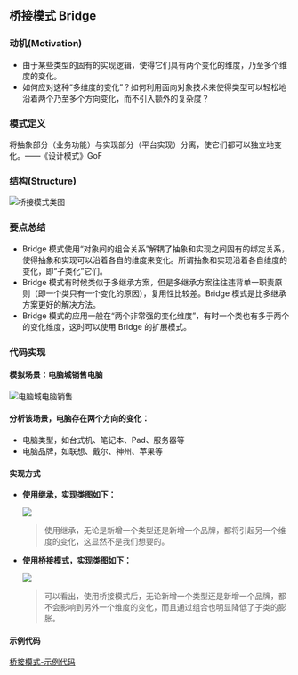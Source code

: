 ## **桥接模式 Bridge**

### **动机(Motivation)**

- 由于某些类型的固有的实现逻辑，使得它们具有两个变化的维度，乃至多个维度的变化。
- 如何应对这种“多维度的变化”？如何利用面向对象技术来使得类型可以轻松地沿着两个乃至多个方向变化，而不引入额外的复杂度？

### **模式定义**

将抽象部分（业务功能）与实现部分（平台实现）分离，使它们都可以独立地变化。——《设计模式》GoF

### **结构(Structure)**

![桥接模式类图](https://raw.githubusercontent.com/jiangshuangjun/studynote/master/04-%E8%B5%84%E6%BA%90/01-%E5%9B%BE%E7%89%87/%E6%A1%A5%E6%8E%A5%E6%A8%A1%E5%BC%8F%E7%B1%BB%E5%9B%BE.jpg)

### **要点总结**

- Bridge 模式使用“对象间的组合关系”解耦了抽象和实现之间固有的绑定关系，使得抽象和实现可以沿着各自的维度来变化。所谓抽象和实现沿着各自维度的变化，即“子类化”它们。
- Bridge 模式有时候类似于多继承方案，但是多继承方案往往违背单一职责原则（即一个类只有一个变化的原因），复用性比较差。Bridge 模式是比多继承方案更好的解决方法。
- Bridge 模式的应用一般在“两个非常强的变化维度”，有时一个类也有多于两个的变化维度，这时可以使用 Bridge 的扩展模式。

### **代码实现**

#### 模拟场景：电脑城销售电脑

![电脑城电脑销售](https://raw.githubusercontent.com/jiangshuangjun/studynote/master/04-%E8%B5%84%E6%BA%90/01-%E5%9B%BE%E7%89%87/%E6%A1%A5%E6%8E%A5%E6%A8%A1%E5%BC%8F_%E6%A8%A1%E6%8B%9F%E5%9C%BA%E6%99%AF_%E5%95%86%E5%9F%8E%E7%94%B5%E8%84%91%E5%94%AE%E5%8D%96.jpg)

#### 分析该场景，电脑存在两个方向的变化：

- 电脑类型，如台式机、笔记本、Pad、服务器等
- 电脑品牌，如联想、戴尔、神州、苹果等

#### 实现方式

- **使用继承，实现类图如下：**

  ![](https://raw.githubusercontent.com/jiangshuangjun/studynote/master/04-%E8%B5%84%E6%BA%90/01-%E5%9B%BE%E7%89%87/%E6%A1%A5%E6%8E%A5%E6%A8%A1%E5%BC%8F_%E6%A8%A1%E6%8B%9F%E5%9C%BA%E6%99%AF_%E5%95%86%E5%9F%8E%E7%94%B5%E8%84%91%E5%94%AE%E5%8D%96_%E7%BB%A7%E6%89%BF%E7%B1%BB%E5%9B%BE.png)

  > 使用继承，无论是新增一个类型还是新增一个品牌，都将引起另一个维度的变化，这显然不是我们想要的。

- **使用桥接模式，实现类图如下：**

  ![](https://raw.githubusercontent.com/jiangshuangjun/studynote/master/04-%E8%B5%84%E6%BA%90/01-%E5%9B%BE%E7%89%87/%E6%A1%A5%E6%8E%A5%E6%A8%A1%E5%BC%8F_%E6%A8%A1%E6%8B%9F%E5%9C%BA%E6%99%AF_%E5%95%86%E5%9F%8E%E7%94%B5%E8%84%91%E5%94%AE%E5%8D%96_%E6%A1%A5%E6%8E%A5%E7%B1%BB%E5%9B%BE.png)

  > 可以看出，使用桥接模式后，无论新增一个类型还是新增一个品牌，都不会影响到另外一个维度的变化，而且通过组合也明显降低了子类的膨胀。

#### 示例代码

[桥接模式-示例代码](https://github.com/jiangshuangjun/mystudy/tree/master/design-pattern/src/main/java/study/pattern/bridge)